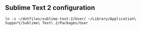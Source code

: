 ## Sublime Text 2 configuration

    ln -s ~/dotfiles/sublime-text-2/User/ ~/Library/Application\ Support/Sublime\ Text\ 2/Packages/User
